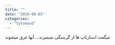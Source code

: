 ```yaml
---
title: ""
date: "2019-08-03"
categories: 
  - "tytomood"
---
```


میگفت استارتاپ ها از گرسنگی نمیمیرند... آنها غرق میشوند

